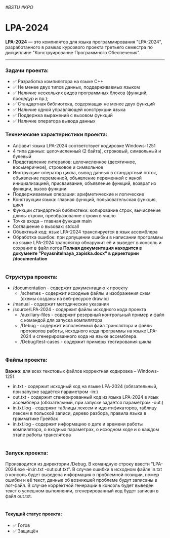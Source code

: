 *#BSTU #KPO*

# LPA-2024
**LPA-2024** — это компилятор для языка программирования "LPA-2024", разработанного в рамках курсового проекта третьего семестра по дисциплине "Конструирование Программного Обеспечения".
___
### Задачи проекта:
* ✅ Разработка компилятора на языке C++
* ✅ Не менее двух типов данных, поддерживаемых языком
* ✅ Наличие нескольких видов программных блоков (функций, процедур и пр.);
* ✅ Стандартная библиотека, содержащая не менее двух функций
* ✅ Наличие одной управляющей конструкции языка
* ✅ Поддержка выражений с вызовом функций
* ✅ Наличие оператора вывода данных
### Технические характеристики проекта:
* Алфавит языка LPA-2024 соответствует кодировке Windows-1251
* 4 типа данных: целочисленный (2 байта), строковый, символьный и булевый
* Представление литералов: целочисленное (десятичное, восьмеричное), строковое и символьное
* Инструкции: оператор цикла, вывод данных в стандартный поток, объявление переменной, объявление переменной с явной инициализацией, присваивание, объявление функций, возврат из функции, вызов функции.
* Поддерживаемые операции: арифметические и логические
* Конструкции языка: главная функций, пользовательская функция, цикл
* Функции стандартной библиотеки: копирование строк, вычисление длины строки, преобразование строки в число
* Точка входа – главная функция main
* Соглашение о вызовах: stdcall
* Объектный код: язык LPA-2024 транслируется в язык ассемблера
* Обработка ошибок: при допущении ошибки в написании программы на языке LPA-2024 транслятор обнаружит её и выведет в консоль и сохранит в файл логов
**Полная документация находится в документе "Poyasnitelnaya_zapiska.docx" в директории /documentation**
#
### Структура проекта:
* /documentation       - содержит документацию к проекту
  * /schemes           - содержит исходные файлы и изображения схем (схемы созданы на веб-ресурсе draw.io)
* /manual              - содержит методические указания
* /source/LPA-2024     - содержит файлы исходного кода проекта
  * /auxiliary-files   - содержит резервный контрольный пример и файл с командой для запуска компилятора
  * /Debug             - содержит исполняемый файл транслятора и файлы протоколов работы, исходного кода программы на языке LPA-2024 и сгенерированного кода на языке ассемблера.
  * /Debug/test-cases  - содержит примеры тестирования цикла
#
### Файлы проекта:
**Важно**: для всех текстовых файлов корректная кодировка – Windows-1251.
* in.txt     - содержит исходный код на языке LPA-2024 (обязательный, при запуске задаётся параметром -in:)
* out.txt    - содержит сгенерированный код из языка LPA-2024 в язык ассемблера (обязательный, при запуске задаётся параметром -out:)
* in.txt.log - содержит таблицы лексем и идентификаторов, таблицу лексем в польской записи, дерево разбора, правила языка в грамматике Грейбах
* in.txt.log - содержит информацию о дате и времени работы компилятора, о входных параметрах, о исходном коде и о каждом этапе работы транслятора
#
### Запуск проекта:
Производится из директории /Debug. В командную строку ввести "LPA-2024.exe -in:in.txt -out:out.txt". В случае ошибки в исходном файле in.txt в консоль будет выведена информация о проблемной позиции, номер ошибки и её текст, данные об возникшей проблеме будут записаны в лог-файл. В случае корректной генерации в консоль будет выведен текст о успешном выполнении, сгенерированный код будет записан в файл out.txt.
#
#### Текущий статус проекта:
- ✅ Готов
- ✅ Защищён
